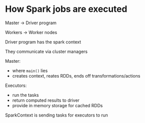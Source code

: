 # How Spark jobs are executed

Master -> Driver program

Workers -> Worker nodes

Driver program has the spark context 

They communicate via cluster managers

Master:
 - where `main()` lies
 - creates context, reates RDDs, ends off transformations/actions

Executors:
 - run the tasks 
 - return computed results to driver
 - provide in memory storage for cached RDDs

SparkContext is sending tasks for executors to run

